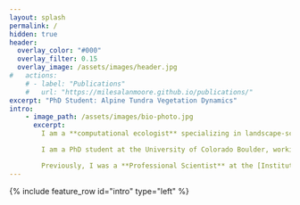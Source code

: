 ```yaml
---
layout: splash
permalink: /
hidden: true
header:
  overlay_color: "#000"
  overlay_filter: 0.15
  overlay_image: /assets/images/header.jpg
#   actions:
    # - label: "Publications"
    #   url: "https://milesalanmoore.github.io/publications/"
excerpt: "PhD Student: Alpine Tundra Vegetation Dynamics"
intro:
    - image_path: /assets/images/bio-photo.jpg
      excerpt: 
        I am a **computational ecologist** specializing in landscape-scale vegetation dynamics, phenology, and evolutionary-ecology. My work combines Bayesian statistical modeling, machine learning, and econometric methods to synthesize in-situ, remotely sensed, and simulated data. In this work, I am investigating the role that phenological plasticity plays in driving heterogenous rates of ecosystem response to changing conditions and the effect these responses have on resources critical to human society.

        I am a PhD student at the University of Colorado Boulder, working in the alpine tundra at the [Niwot Ridge Long Term Ecological Research Site](https://nwt.lternet.edu/). My expertise includes statistical computing in **R, Python, Stan, and Julia**, as well as **geospatial analysis and high-dimensional data modeling**.

        Previously, I was a **Professional Scientist** at the [Institute of Arctic and Alpine Research](https://www.colorado.edu/instaar/), where I built automated data pipelines to clean and publish large datasets. Before that, I interned as a **Remote Sensing Data Analyst** for [NASA](https://above.nasa.gov/) (ABoVE) where I worked on an interdiscplinary project to collate data from a joint field and airborne synthetic aperature radar campaign.
---
```

{% include feature_row id="intro" type="left" %}